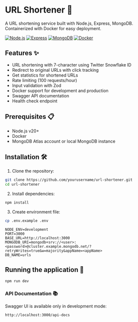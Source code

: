 # URL Shortener 🔗

A URL shortening service built with Node.js, Express, MongoDB. Containerized with Docker for easy deployment.

[![Node.js](https://img.shields.io/badge/Node.js-green)](https://nodejs.org/)
[![Express](https://img.shields.io/badge/Express-blue)](https://expressjs.com/)
[![MongoDB](https://img.shields.io/badge/MongoDB-green)](https://www.mongodb.com/)
[![Docker](https://img.shields.io/badge/Docker-blue)](https://www.docker.com/)

## Features ✨

- URL shortening with 7-character using Twitter Snowflake ID 
- Redirect to original URLs with click tracking
- Get statistics for shortened URLs
- Rate limiting (100 requests/hour)
- Input validation with Zod
- Docker support for development and production
- Swagger API documentation
- Health check endpoint

## Prerequisites 📋

- Node.js v20+
- Docker
- MongoDB Atlas account or local MongoDB instance

## Installation 🛠️

1. Clone the repository:
```bash
git clone https://github.com/yourusername/url-shortener.git
cd url-shortener
```
2. Install dependencies:
```bash
npm install
```
3. Create environment file:
```bash
cp .env.example .env
```
```env
NODE_ENV=development
PORT=3000
BASE_URL=http://localhost:3000
MONGODB_URI=mongodb+srv://<user>:<password>@cluster.example.mongodb.net/?retryWrites=true&w=majority&appName=<appName>
DB_NAME=urls
```

## Running the application 🚀

```bash
npm run dev
```

### API Documentation 📚

Swagger UI is available only in development mode:

```
http://localhost:3000/api-docs
```

